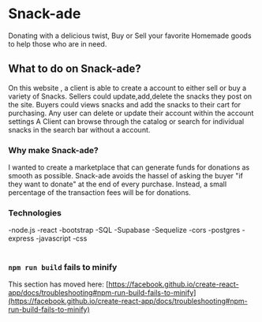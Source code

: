 # Snack-ade

Donating with a delicious twist,
Buy or Sell your favorite Homemade goods to help those who are in need.


## What to do on Snack-ade?

On this website , a client is able to create a account to either sell or buy a variety of Snacks.
Sellers could update,add,delete the snacks they post on the site.
Buyers could views snacks and add the snacks to their cart for purchasing.
Any user can delete or update their account within the account settings
A Client can browse through the catalog or search for individual snacks in the search bar without a account.

### Why make Snack-ade?

I wanted to create a marketplace that can generate funds for donations as smooth as possible. 
Snack-ade avoids the hassel of asking the buyer "if they want to donate" at the end of every purchase.
Instead, a small percentage of the transaction fees will be for donations.


### Technologies 

-node.js
-react
-bootstrap
-SQL
-Supabase
-Sequelize
-cors
-postgres
-express
-javascript
-css

#

### `npm run build` fails to minify

This section has moved here: [https://facebook.github.io/create-react-app/docs/troubleshooting#npm-run-build-fails-to-minify](https://facebook.github.io/create-react-app/docs/troubleshooting#npm-run-build-fails-to-minify)
